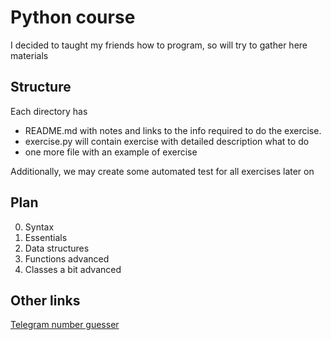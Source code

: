 # Python course

I decided to taught my friends how to program, 
so will try to gather here materials

## Structure
Each directory has
 - README.md with notes and links
to the info required to do the exercise.
 - exercise.py will contain exercise with
detailed description what to do
 - one more file with an example of exercise 

Additionally, we may create some automated test
for all exercises later on

## Plan
0. Syntax
1. Essentials
2. Data structures
3. Functions advanced
4. Classes a bit advanced


## Other links
[Telegram number guesser](https://github.com/KeSHaMI/telegram_number_guesser)